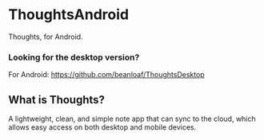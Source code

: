 # ThoughtsAndroid
Thoughts, for Android.


### Looking for the desktop version?
For Android: https://github.com/beanloaf/ThoughtsDesktop


## What is Thoughts?
A lightweight, clean, and simple note app that can sync to the cloud, which allows easy access on both desktop and mobile devices. 
